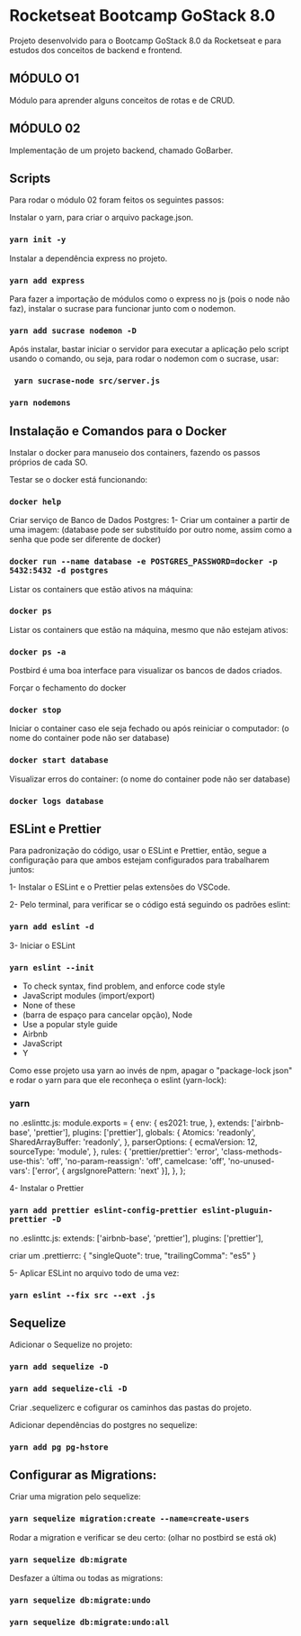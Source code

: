 # Rocketseat Bootcamp GoStack 8.0

Projeto desenvolvido para o Bootcamp GoStack 8.0 da Rocketseat e para estudos dos conceitos de backend e frontend.

## MÓDULO O1
Módulo para aprender alguns conceitos de rotas e de CRUD.

## MÓDULO 02
Implementação de um projeto backend, chamado GoBarber.

## Scripts
Para rodar o módulo 02 foram feitos os seguintes passos:

Instalar o yarn, para criar o arquivo package.json.
### `yarn init -y`

Instalar a dependência express no projeto.
### `yarn add express`

Para fazer a importação de módulos como o express no js (pois o node não faz), instalar o sucrase para funcionar junto com o nodemon.
### `yarn add sucrase nodemon -D`

Após instalar, bastar iniciar o servidor para executar a aplicação pelo script usando o comando, ou seja, para rodar o nodemon com o sucrase, usar:
### ` yarn sucrase-node src/server.js`
### `yarn nodemons`

## Instalação e Comandos para o Docker
Instalar o docker para manuseio dos containers, fazendo os passos próprios de cada SO.

Testar se o docker está funcionando:
### `docker help`

Criar serviço de Banco de Dados Postgres:
1- Criar um container a partir de uma imagem: (database pode ser substituído por outro nome, assim como a senha que pode ser diferente de docker)
### `docker run --name database -e POSTGRES_PASSWORD=docker -p 5432:5432 -d postgres`

Listar os containers que estão ativos na máquina:
### `docker ps`

Listar os containers que estão na máquina, mesmo que não estejam ativos:
### `docker ps -a`

Postbird é uma boa interface para visualizar os bancos de dados criados.

Forçar o fechamento do docker
### `docker stop`

Iniciar o container caso ele seja fechado ou após reiniciar o computador: (o nome do container pode não ser database)
### `docker start database`

Visualizar erros do container: (o nome do container pode não ser database)
### `docker logs database`

## ESLint e Prettier
Para padronização do código, usar o ESLint e Prettier, então, segue a configuração para que ambos estejam configurados para trabalharem juntos:

1- Instalar o ESLint e o Prettier pelas extensões do VSCode.

2- Pelo terminal, para verificar se o código está seguindo os padrões eslint:
### `yarn add eslint -d`

3- Iniciar o ESLint
### `yarn eslint --init`
- To check syntax, find problem, and enforce code style
- JavaScript modules (import/export)
- None of these
- (barra de espaço para cancelar opção), Node
- Use a popular style guide
- Airbnb
- JavaScript
- Y

Como esse projeto usa yarn ao invés de npm, apagar o "package-lock json" e rodar o yarn para que ele reconheça o eslint (yarn-lock):
### yarn

no .eslinttc.js:
module.exports = {
  env: {
    es2021: true,
  },
  extends: ['airbnb-base', 'prettier'],
  plugins: ['prettier'],
  globals: {
    Atomics: 'readonly',
    SharedArrayBuffer: 'readonly',
  },
  parserOptions: {
    ecmaVersion: 12,
    sourceType: 'module',
  },
  rules: {
    'prettier/prettier': 'error',
    'class-methods-use-this': 'off',
    'no-param-reassign': 'off',
    camelcase: 'off',
    'no-unused-vars': ['error', { argsIgnorePattern: 'next' }],
  },
};

4- Instalar o Prettier
### `yarn add prettier eslint-config-prettier eslint-pluguin-prettier -D`

no .eslinttc.js:
  extends: ['airbnb-base', 'prettier'],
  plugins: ['prettier'],

criar um .prettierrc:
{
  "singleQuote": true,
  "trailingComma": "es5"
}

5- Aplicar ESLint no arquivo todo de uma vez:
### `yarn eslint --fix src --ext .js`

## Sequelize

Adicionar o Sequelize no projeto:
### `yarn add sequelize -D`
### `yarn add sequelize-cli -D`

Criar .sequelizerc e cofigurar os caminhos das pastas do projeto.

Adicionar dependências do postgres no sequelize:
### `yarn add pg pg-hstore`

## Configurar as Migrations:

Criar uma migration pelo sequelize:
### `yarn sequelize migration:create --name=create-users`

Rodar a migration e verificar se deu certo: (olhar no postbird se está ok)
### `yarn sequelize db:migrate`

Desfazer a última ou todas as migrations:
### `yarn sequelize db:migrate:undo`
### `yarn sequelize db:migrate:undo:all`
